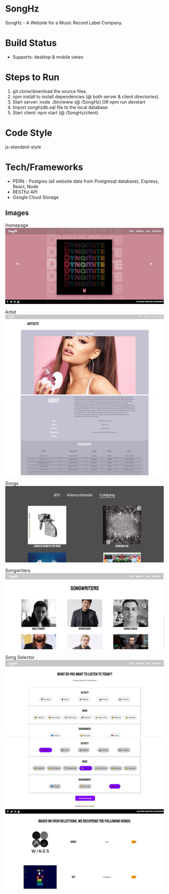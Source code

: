 # SongHz
SongHz - A Website for a Music Record Label Company.

# Build Status
* Supports: desktop & mobile views

# Steps to Run

1. git clone/download the source files.
2. npm install to install dependencies (@ both server & client directories).
3. Start server: node ./bin/www (@ /SongHz) OR npm run devstart
4. Import songhzdb.sql file to the local database
5. Start client: npm start (@ /SongHz/client)

# Code Style
js-standard-style

# Tech/Frameworks
* PERN - Postgres (all website data from Postgresql database), Express, React, Node
* RESTful API
* Google Cloud Storage


## Images

Homepage
![Homepage](./Snapshots/homepage.JPG?raw=true "homepage")

Artist
![artist1](./Snapshots/artist1.JPG?raw=true "artist1")
![artist2](./Snapshots/artist2.JPG?raw=true "artist2")

Songs
![songs](./Snapshots/songs.JPG?raw=true "songs")

Songwriters
![Songwriters](./Snapshots/songwriters.JPG?raw=true "Songwriters")

Song Selector
![songselector](./Snapshots/selector1.JPG?raw=true "songselector")
![songselector](./Snapshots/selector2.JPG?raw=true "songselector")
![songselector](./Snapshots/selector3.JPG?raw=true "songselector")
